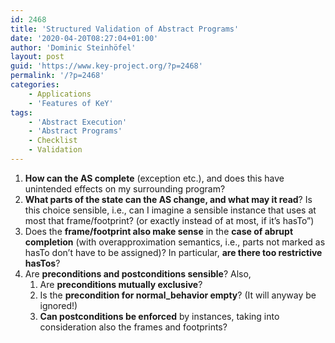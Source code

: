 ```yaml
---
id: 2468
title: 'Structured Validation of Abstract Programs'
date: '2020-04-20T08:27:04+01:00'
author: 'Dominic Steinhöfel'
layout: post
guid: 'https://www.key-project.org/?p=2468'
permalink: '/?p=2468'
categories:
    - Applications
    - 'Features of KeY'
tags:
    - 'Abstract Execution'
    - 'Abstract Programs'
    - Checklist
    - Validation
---
```


1. **How can the AS complete** (exception etc.), and does this have unintended effects on my surrounding program?
2. **What parts of the state can the AS change, and what may it read**? Is this choice sensible, i.e., can I imagine a sensible instance that uses at most that frame/footprint? (or exactly instead of at most, if it’s hasTo”)
3. Does the **frame/footprint also make sense** in the **case of abrupt completion** (with overapproximation semantics, i.e., parts not marked as hasTo don’t have to be assigned)? In particular, **are there too restrictive hasTos**?
4. Are **preconditions and postconditions sensible**? Also,
    1. Are **preconditions mutually exclusive**?
    2. Is the **precondition for normal\_behavior empty**? (It will anyway be ignored!)
    3. **Can postconditions be enforced** by instances, taking into consideration also the frames and footprints?